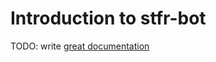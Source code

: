 # Introduction to stfr-bot

TODO: write [great documentation](http://jacobian.org/writing/what-to-write/)
